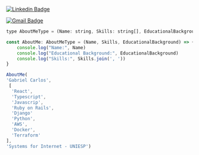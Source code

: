 
<!-- 
<div>
  <a href="https://github.com/gabrielcarlossl">
  
  <img height="200em" src="https://github-readme-stats.vercel.app/api/top-langs/?username=gabrielcarlossl&layout=compact&langs_count=7&theme=dark"/>
</div>
 <br/>  -->
 
[![Linkedin Badge](https://img.shields.io/badge/-GabrielCarlos-blue?style=flat-square&logo=Linkedin&logoColor=white&link=https://www.linkedin.com/in/gabrielcarlossleite/)](https://www.linkedin.com/in/gabrielcarlossleite/) 
 
[![Gmail Badge](https://img.shields.io/badge/-gabrielcarlossleite@gmail.com-c14438?style=flat-square&logo=Gmail&logoColor=white&link=mailto:gabrielcarlossleite@gmail.com)](mailto:gabrielcarlossleite@gmail.com)


```js
type AboutMeType = (Name: string, Skills: string[], EducationalBackground: string) => void

const AboutMe: AboutMeType = (Name, Skills, EducationalBackground) => {
    console.log("Name:", Name)
    console.log("Educational Background:", EducationalBackground)
    console.log("Skills:", Skills.join(', '))
}

AboutMe(
'Gabriel Carlos',
 [
  'React',
  'Typescript',
  'Javascrip',
  'Ruby on Rails',
  'Django'
  'Python',
  'AWS',
  'Docker',
  'Terraform'
],
'Systems for Internet - UNIESP')
```
